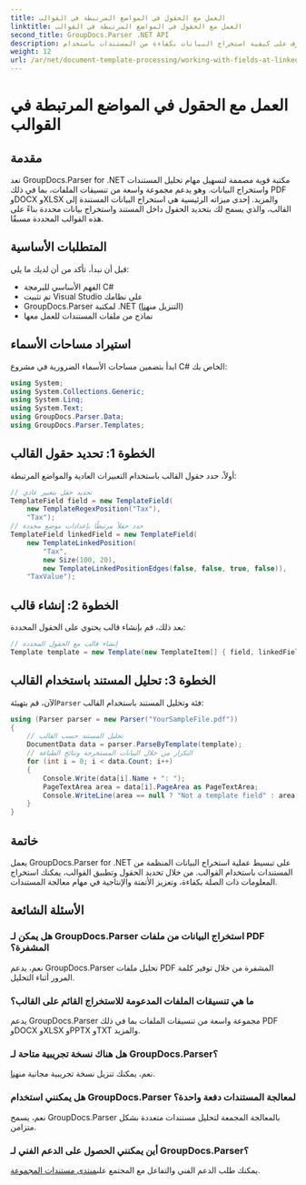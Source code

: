 ```yaml
---
title: العمل مع الحقول في المواضع المرتبطة في القوالب
linktitle: العمل مع الحقول في المواضع المرتبطة في القوالب
second_title: GroupDocs.Parser .NET API
description: تعرف على كيفية استخراج البيانات بكفاءة من المستندات باستخدام GroupDocs.Parser لـ .NET. برنامج تعليمي خطوة بخطوة مع أمثلة التعليمات البرمجية.
weight: 12
url: /ar/net/document-template-processing/working-with-fields-at-linked-positions-in-templates/
---
```


# العمل مع الحقول في المواضع المرتبطة في القوالب

## مقدمة
تعد GroupDocs.Parser for .NET مكتبة قوية مصممة لتسهيل مهام تحليل المستندات واستخراج البيانات. وهو يدعم مجموعة واسعة من تنسيقات الملفات، بما في ذلك PDF وDOCX وXLSX والمزيد. إحدى ميزاته الرئيسية هي استخراج البيانات المستندة إلى القالب، والذي يسمح لك بتحديد الحقول داخل المستند واستخراج بيانات محددة بناءً على هذه القوالب المحددة مسبقًا.
## المتطلبات الأساسية
قبل أن نبدأ، تأكد من أن لديك ما يلي:
- الفهم الأساسي للبرمجة C#
- تم تثبيت Visual Studio على نظامك
-  GroupDocs.Parser لمكتبة .NET (التنزيل من[هنا](https://releases.groupdocs.com/parser/net/))
- نماذج من ملفات المستندات للعمل معها

## استيراد مساحات الأسماء
ابدأ بتضمين مساحات الأسماء الضرورية في مشروع C# الخاص بك:
```csharp
using System;
using System.Collections.Generic;
using System.Linq;
using System.Text;
using GroupDocs.Parser.Data;
using GroupDocs.Parser.Templates;
```
## الخطوة 1: تحديد حقول القالب
أولاً، حدد حقول القالب باستخدام التعبيرات العادية والمواضع المرتبطة:
```csharp
// تحديد حقل بتعبير عادي
TemplateField field = new TemplateField(
    new TemplateRegexPosition("Tax"),
    "Tax");
// حدد حقلاً مرتبطًا بإعدادات موضع محددة
TemplateField linkedField = new TemplateField(
    new TemplateLinkedPosition(
        "Tax",
        new Size(100, 20),
        new TemplateLinkedPositionEdges(false, false, true, false)),
    "TaxValue");
```
## الخطوة 2: إنشاء قالب
بعد ذلك، قم بإنشاء قالب يحتوي على الحقول المحددة:
```csharp
// إنشاء قالب مع الحقول المحددة
Template template = new Template(new TemplateItem[] { field, linkedField });
```
## الخطوة 3: تحليل المستند باستخدام القالب
 الآن، قم بتهيئة`Parser` فئة وتحليل المستند باستخدام القالب:
```csharp
using (Parser parser = new Parser("YourSampleFile.pdf"))
{
    // تحليل المستند حسب القالب
    DocumentData data = parser.ParseByTemplate(template);
    // التكرار من خلال البيانات المستخرجة ونتائج الطباعة
    for (int i = 0; i < data.Count; i++)
    {
        Console.Write(data[i].Name + ": ");
        PageTextArea area = data[i].PageArea as PageTextArea;
        Console.WriteLine(area == null ? "Not a template field" : area.Text);
    }
}
```

## خاتمة
يعمل GroupDocs.Parser for .NET على تبسيط عملية استخراج البيانات المنظمة من المستندات باستخدام القوالب. من خلال تحديد الحقول وتطبيق القوالب، يمكنك استخراج المعلومات ذات الصلة بكفاءة، وتعزيز الأتمتة والإنتاجية في مهام معالجة المستندات.

## الأسئلة الشائعة
### هل يمكن لـ GroupDocs.Parser استخراج البيانات من ملفات PDF المشفرة؟
نعم، يدعم GroupDocs.Parser تحليل ملفات PDF المشفرة من خلال توفير كلمة المرور أثناء التحليل.
### ما هي تنسيقات الملفات المدعومة للاستخراج القائم على القالب؟
يدعم GroupDocs.Parser مجموعة واسعة من تنسيقات الملفات بما في ذلك PDF وDOCX وXLSX وPPTX وTXT والمزيد.
### هل هناك نسخة تجريبية متاحة لـ GroupDocs.Parser؟
 نعم، يمكنك تنزيل نسخة تجريبية مجانية من[هنا](https://releases.groupdocs.com/).
### هل يمكنني استخدام GroupDocs.Parser لمعالجة المستندات دفعة واحدة؟
نعم، يسمح GroupDocs.Parser بالمعالجة المجمعة لتحليل مستندات متعددة بشكل متزامن.
### أين يمكنني الحصول على الدعم الفني لـ GroupDocs.Parser؟
 يمكنك طلب الدعم الفني والتفاعل مع المجتمع على[منتدى مستندات المجموعة](https://forum.groupdocs.com/c/parser/17).